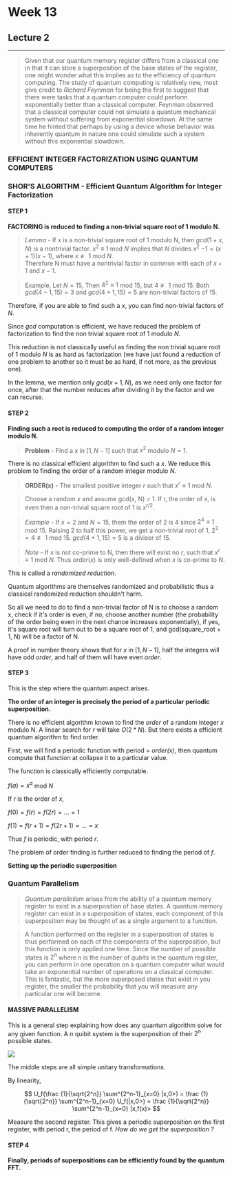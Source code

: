 # Week 13
## Lecture 2
----

>Given that our quantum memory register differs from a classical one in that it can store a superposition of the base states of the register, one might wonder what this implies as to the efficiency of quantum computing. The study of quantum computing is relatively new, most give credit to *Richard Feynman* for being the first to suggest that there were tasks that a quantum computer could perform exponentially better than a classical computer. Feynman observed that a classical computer could not simulate a quantum mechanical system without suffering from exponential slowdown. At the same time he hinted that perhaps by using a device whose behavior was inherently quantum in nature one could simulate such a system without this exponential slowdown.

### EFFICIENT INTEGER FACTORIZATION USING QUANTUM COMPUTERS

### SHOR'S ALGORITHM - Efficient Quantum Algorithm for Integer Factorization

#### STEP 1

**FACTORING is reduced to finding a non-trivial square root of 1 modulo N.**
 
> *Lemma* - If x is a non-trivial square root of 1 modulo N, then $gcd(1+x, N)$ is a nontrivial factor.
> $x$<sup>2</sup> $\equiv$ $1$ mod $N$ implies that $N$ divides $x$<sup>2</sup> $- 1 = (x + 1)(x - 1)$, where $x \not\equiv 1$ mod $N$.\
Therefore N must have a nontrivial factor in common with each of $x+1$ and $x-1$.

>Example, Let $N=15$, Then $4^2 \equiv 1$ mod $15$, but $4 \not\equiv 1$ mod $15$. Both $gcd(4 -1, 15) = 3$ and $gcd(4 + 1, 15) = 5$ are non-trivial factors of $15$.

Therefore, if you are able to find such a $x$, you can find non-trivial factors of $N$.

Since $gcd$ computation is efficient, we have reduced the problem of factorization to find the non trivial square root of $1$ modulo $N$.

This reduction is not classically useful as finding the non trivial square root of $1$ modulo $N$ is as hard as factorization (we have just found a reduction of one problem to another so it must be as hard, if not more, as the previous one).

In the lemma, we mention only $gcd(x+1, N)$, as we need only one factor for once, after that the number reduces after dividing it by the factor and we can recurse.

#### STEP 2

**Finding such a root is reduced to computing the order of a random integer modulo N.**

>**Problem** - Find a $x$ in $[1, N-1]$ such that $x^2$ modulo $N = 1$.

There is no classical efficient algorithm to find such a $x$. We reduce this problem to finding the order of a random integer modulo $N$.

> **ORDER(x)** - The smallest positive integer $r$ such that $x^r \equiv 1$ mod $N$.

>Choose a random $x$ and assume gcd(x, N) = 1. If r, the order of x, is even then a non-trivial square root of 1 is $x$<sup>$r/2$</sup>.

>*Example* - If $x = 2$ and $N = 15$, them the order of $2$ is $4$ since $2^4 \equiv 1$ mod $15$. Raising 2 to half this power, we get a non-trivial root of 1, $2^2 = 4 \not\equiv 1$ mod $15$. $gcd(4 + 1, 15) = 5$ is a divisor of 15.

>*Note* - If $x$ is not co-prime to N, then there will exist no $r$, such that $x^r \equiv 1$ mod $N$. Thus $order(x)$ is only well-defined when $x$ is co-prime to $N$.

This is called a *randomized reduction*.

Quantum algorithms are themselves randomized and probabilistic thus a classical randomized reduction shouldn't harm.

So all we need to do to find a non-trivial factor of N is to choose a random x, check if it's order is even, if no, choose another number (the probability of the order being even in the next chance increases exponentially), if yes, it's square root will turn out to be a square root of 1, and gcd(square_root + 1, N) will be a factor of N.

A proof in number theory shows that for $x$ in $[1, N-1]$, half the integers will have odd *order*, and half of them will have even *order*.

#### STEP 3

This is the step where the quantum aspect arises.

**The order of an integer is precisely the period of a particular periodic superposition.**

There is no efficient algorithm known to find the *order* of a random integer $x$ modulo N. A linear search for $r$ will take $O(2*N)$. But there exists a efficient quantum algorithm to find order. 

First, we will find a periodic function with period = *order(x)*, then quantum compute that function at collapse it to a particular value. 

The function is classically efficiently computable.

$f(a) = x^a$ mod $N$

If $r$ is the order of $x$,

$f(0) = f(r) = f(2r) = ... = 1$ 

$f(1) = f(r + 1) = f(2r + 1) = ... = x$

Thus $f$ is periodic, with period $r$.

The problem of order finding is further reduced to finding the period of $f$.

**Setting up the periodic superposition**

### Quantum Parallelism

>*Quantum parallelism* arises from the ability of a quantum memory register to exist in a superposition of base states. A quantum memory register can exist in a superposition of states, each component of this superposition may be thought of as a single argument to a function. 

>A function performed on the register in a superposition of states is thus performed on each of the components of the superposition, but this function is only applied one time. Since the number of possible states is $2^n$ where n is the number of *qubits* in the quantum register, you can perform in one operation on a quantum computer what would take an exponential number of operations on a classical computer. This is fantastic, but the more superposed states that exist in you register, the smaller the probability that you will measure any particular one will become.

#### MASSIVE PARALLELISM
This is a general step explaining how does any quantum algorithm solve for any given function.
A $n$ quibit system is the superposition of their $2^n$ possible states.

![ ](https://github.com/Github-Classroomtest/assignment-harshitagupta1512/blob/f880ad050d3a2926715badaac5fc3f032554ed6e/Pictures/quantum_massive_parallelism.png)

The middle steps are all simple unitary transformations. 

By linearity,

$$ U_f(\frac {1}{\sqrt{2^n}} \sum^{2^n-1}_{x=0} |x,0>) = \frac {1}{\sqrt{2^n}} \sum^{2^n-1}_{x=0} U_f(|x,0>) = \frac {1}{\sqrt{2^n}} \sum^{2^n-1}_{x=0} |x,f(x)> $$

Measure the second register. This gives a periodic superposition on the first register, with period r, the period of f.
*How do we get the superposition ?*

#### STEP 4

**Finally, periods of superpositions can be efficiently found by the quantum FFT.**

